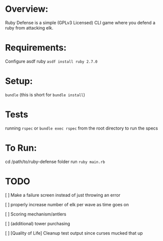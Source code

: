 # Overview:

Ruby Defense is a simple (GPLv3 Licensed) CLI game where you defend a ruby from
attacking elk.



# Requirements:

Configure asdf ruby
`asdf install ruby 2.7.0`

# Setup:
`bundle` (this is short for `bundle install`)

# Tests
running `rspec` or `bundle exec rspec` from the root directory to run the specs

# To Run:
cd /path/to/ruby-defense folder
run `ruby main.rb`

# TODO
[ ] Make a failure screen instead of just throwing an error

[ ] properly increase number of elk per wave as time goes on

[ ] Scoring mechanism/antlers

[ ] (additional) tower purchasing

[ ] [Quality of Life] Cleanup test output since curses mucked that up
